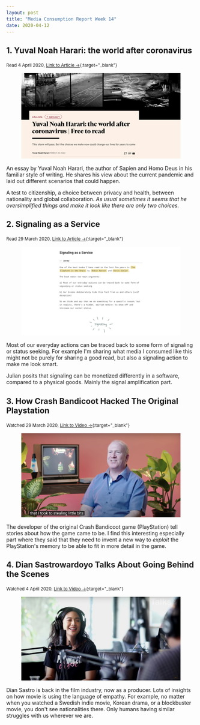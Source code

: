 ```yaml
---
layout: post
title: "Media Consumption Report Week 14"
date: 2020-04-12
---
```


## 1. Yuval Noah Harari: the world after coronavirus
<small>Read 4 April 2020, [Link to Article →](https://www.ft.com/content/19d90308-6858-11ea-a3c9-1fe6fedcca75){:target="_blank"}</small>

<figure><img alt="Yuval Noah Harari" src="/src/post/yuval noah harari.png"></figure>

An essay by Yuval Noah Harari, the author of Sapien and Homo Deus in his familiar style of writing. He shares his view about the current pandemic and laid out different scenarios that could happen.

A test to citizenship, a choice between privacy and health, between nationality and global collaboration. <em>As usual sometimes it seems that he oversimplified things and make it look like there are only two choices.</em>

## 2. Signaling as a Service
<small>Read 29 March 2020, [Link to Article →](https://julian.digital/2020/03/28/signaling-as-a-service/){:target="_blank"}</small>

<figure><img alt="Signaling as a service" src="/src/post/signaling as a service.png"></figure>

Most of our everyday actions can be traced back to some form of signaling or status seeking. For example I'm sharing what media I consumed like this might not be purely for sharing a good read, but also a signaling action to make me look smart.

Julian posits that signaling can be monetized differently in a software, compared to a physical goods. Mainly the signal amplification part.

## 3. How Crash Bandicoot Hacked The Original Playstation
<small>Watched 29 March 2020, [Link to Video →](https://www.youtube.com/watch?v=izxXGuVL21o){:target="_blank"}</small>

<figure><img alt="Crash Bandicoot Developer" src="/src/post/crash bandicoot developer.png"></figure>

The developer of the original Crash Bandicoot game (PlayStation) tell stories about how the game came to be. I find this interesting especially part where they said that they need to invent a new way to <em>exploit</em> the PlayStation's memory to be able to fit in more detail in the game.

## 4. Dian Sastrowardoyo Talks About Going Behind the Scenes
<small>Watched 4 April 2020, [Link to Video →](https://www.youtube.com/watch?v=Nn6Hi7BNYLc){:target="_blank"}</small>

<figure><img alt="Dian Sastro Makna Talks" src="/src/post/dian sastro makna talks.png"></figure>

Dian Sastro is back in the film industry, now as a producer. Lots of insights on how movie is using the language of empathy. For example, no matter when you watched a Swedish indie movie, Korean drama, or a blockbuster movie, you don't see nationalities there. Only humans having similar struggles with us wherever we are.